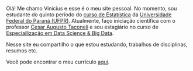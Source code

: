 Olá! Me chamo Vinicius e esse é o meu site pessoal. No momento, sou estudante do
quinto período do [curso de Estatística](http://www.coordest.ufpr.br/) da
[Universidade Federal do Paraná
(UFPR)](https://www.ufpr.br/portalufpr/). Atualmente, faço iniciação científica
com o professor [Cesar Augusto
Taconeli](http://buscatextual.cnpq.br/buscatextual/visualizacv.do?id=C085954) e
sou estagiário no curso de [Especiailização em Data Science & Big
Data](http://dsbd.leg.ufpr.br/).

Nesse site eu compartilho o que estou estudando, trabalhos de disciplinas,
resumos etc.


Você pode encontrar o meu currículo [aqui](/curriculo.pdf).
